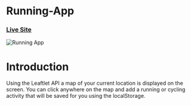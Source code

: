 # Running-App

### [Live Site](https://running-app-aa.netlify.app/)

![Running App](https://postimg.cc/RNmdJTf3)

# Introduction

Using the Leaftlet API a map of your current location is displayed on the
screen. You can click anywhere on the map and add a running or cycling activity
that will be saved for you using the localStorage.
